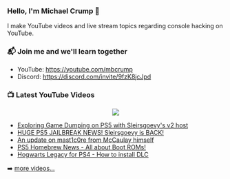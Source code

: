 ### Hello, I'm Michael Crump 👋

I make YouTube videos and live stream topics regarding console hacking on YouTube. 

### 📬 Join me and we'll learn together

- YouTube: https://youtube.com/mbcrump
- Discord: https://discord.com/invite/9fzK8jcJpd

### 📺 Latest YouTube Videos

<div align="center">

[<img src="https://img.shields.io/badge/-Subscribe-red?style=for-the-badge&logo=youtube&logoColor=white"/>](https://www.youtube.com/c/mbcrump?sub_confirmation=1)

</div>

<!-- YOUTUBE:START -->
- [Exploring Game Dumping on PS5 with Sleirsgoevy&#39;s v2 host](https://www.youtube.com/watch?v=bOF0h4awgF8)
- [HUGE PS5 JAILBREAK NEWS! Sleirsgoevy is BACK!](https://www.youtube.com/watch?v=PA8Tpk2HVxY)
- [An update on mast1c0re from McCaulay himself](https://www.youtube.com/watch?v=2cMiUX-ORqw)
- [PS5 Homebrew News - All about Boot ROMs!](https://www.youtube.com/watch?v=h3eP84rQpis)
- [Hogwarts Legacy for PS4 - How to install DLC](https://www.youtube.com/watch?v=ZkA9iwEVNHg)
<!-- YOUTUBE:END -->

➡️ [more videos...](https://youtube.com/mbcrump)

